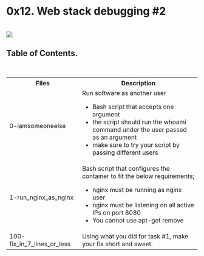 <h1>0x12. Web stack debugging #2</h1>
<br>
<img src="https://s3.amazonaws.com/intranet-projects-files/holbertonschool-sysadmin_devops/287/99littlebugsinthecode-holberton.jpg">
<br>
<h2>Table of Contents.</h2>
<br>
<table>
<tr>
<th>Files</th>
<th>Description</th>
</tr>
<tr>
<td>0-iamsomeoneelse</td>
<td> Run software as another user<br>
<ul>
<li>Bash script that accepts one argument</li>
<li>the script should run the whoami command under the user passed as an argument</li>
<li>make sure to try your script by passing different users</li>
</ul></td>
</tr>
<tr>
<td>1-run_nginx_as_nginx</td>
<td>Bash script that configures the container to fit the below requirements;<br>
<ul>
<li>nginx must be running as nginx user</li>
<li>nginx must be listening on all active IPs on port 8080</li>
<li>You cannot use apt-get remove</li>
</ul></td>
</tr>
<tr>
<td>100-fix_in_7_lines_or_less</td>
<td>Using what you did for task #1, make your fix short and sweet.</td>
</tr>
</table>